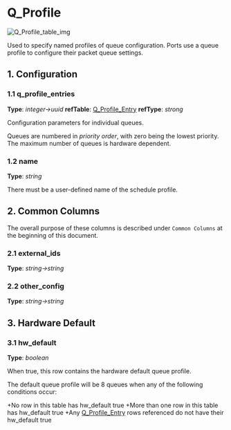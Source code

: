 # Q_Profile

![Q_Profile_table_img](http://www.plantuml.com/plantuml/img/0I81tVv0StHXSdHrRMmAS65ZQs5dPI0YKczlT21KOM9iPNCY87iAOsnXStCWKLzGSczcQMnb2cDiONDp85DvStHbRGfz2dHlPsLqQ6Lo87iAOsnXStCWK6zoT0fz2b5VK79lPcbiPI0yBNKj851lSdGAKLzGSczcQMnb83mjP2qWKtbpT6Lj2cXfP6KWOsboOsnb2cXfP6KWRMLjOcLoSmfpQsbkS65oOMqWRMzkRsDeSczjPI1qSdLb2cnbPsLkP21oQMTeT0fZRsvqQMvrRtCWR6bkPI0j83nYFdDqSczkPpmlOZuWScLcPN9bRcDb2cHlT7HbP21iQMvb82qWF6a-TsLXQpmlQJuWScLcPN9bRcDb2cLkP6nbPsLkP0f0PMvaTMri)

Used to specify named profiles of queue configuration. Ports use a queue profile
to configure their packet queue settings.

## 1. Configuration

### 1.1 q_profile_entries

**Type**: _integer->uuid_ **refTable**: [Q_Profile_Entry](q_profile_entry.html) **refType**: _strong_



Configuration parameters for individual queues.

Queues are numbered in *priority order*, with zero being the lowest priority.
The maximum number of queues is hardware dependent.

### 1.2 name

**Type**: _string_

There must be a user-defined name of the schedule profile.

## 2. Common Columns

The overall purpose of these columns is described under `Common Columns` at the
beginning of this document.

### 2.1 external_ids

**Type**: _string->string_

### 2.2 other_config

**Type**: _string->string_

## 3. Hardware Default

### 3.1 hw_default

**Type**: _boolean_

When true, this row contains the hardware default queue profile.

The default queue profile will be 8 queues when any of the following conditions
occur:

+No row in this table has hw_default true +More than one row in this table has
hw_default true +Any [Q_Profile_Entry](q_profile_entry.html) rows referenced do not
have their hw_default true

